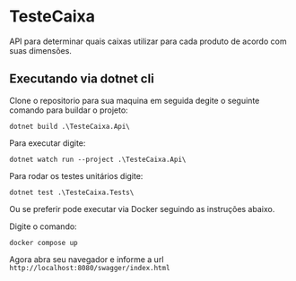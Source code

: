 # TesteCaixa

API para determinar quais caixas utilizar para cada produto de acordo com suas dimensões.

## Executando via dotnet cli

Clone o repositorio para sua maquina em seguida degite o seguinte comando para buildar o projeto:
```
dotnet build .\TesteCaixa.Api\
```

Para executar digite:
```
dotnet watch run --project .\TesteCaixa.Api\
```

Para rodar os testes unitários digite:
```
dotnet test .\TesteCaixa.Tests\
```

Ou se preferir pode executar via Docker seguindo as instruções abaixo.

Digite o comando:
```
docker compose up
```

Agora abra seu navegador e informe a url `http://localhost:8080/swagger/index.html`